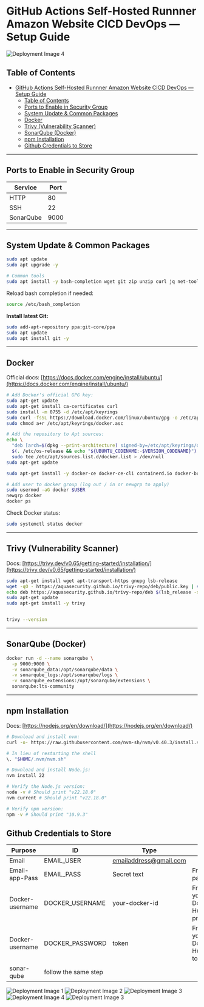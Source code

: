 # GitHub Actions Self-Hosted Runnner Amazon Website CICD DevOps — Setup Guide

![Deployment Image 4](images/diagram.png)

## Table of Contents

- [GitHub Actions Self-Hosted Runnner Amazon Website CICD DevOps — Setup Guide](#github-actions-self-hosted-runnner-amazon-website-cicd-devops--setup-guide)
  - [Table of Contents](#table-of-contents)
  - [Ports to Enable in Security Group](#ports-to-enable-in-security-group)
  - [System Update \& Common Packages](#system-update--common-packages)
  - [Docker](#docker)
  - [Trivy (Vulnerability Scanner)](#trivy-vulnerability-scanner)
  - [SonarQube (Docker)](#sonarqube-docker)
  - [npm Installation](#npm-installation)
  - [Github Credentials to Store](#github-credentials-to-store)



---

## Ports to Enable in Security Group

| Service    | Port  |
|------------|-------|
| HTTP       | 80    |
| SSH        | 22    |
| SonarQube  | 9000  |

---
## System Update & Common Packages

```bash
sudo apt update
sudo apt upgrade -y

# Common tools
sudo apt install -y bash-completion wget git zip unzip curl jq net-tools build-essential ca-certificates apt-transport-https gnupg fontconfig
```

Reload bash completion if needed:
```bash
source /etc/bash_completion
```

**Install latest Git:**
```bash
sudo add-apt-repository ppa:git-core/ppa
sudo apt update
sudo apt install git -y
```

---

## Docker

Official docs: [https://docs.docker.com/engine/install/ubuntu/](https://docs.docker.com/engine/install/ubuntu/)

```bash
# Add Docker's official GPG key:
sudo apt-get update
sudo apt-get install ca-certificates curl
sudo install -m 0755 -d /etc/apt/keyrings
sudo curl -fsSL https://download.docker.com/linux/ubuntu/gpg -o /etc/apt/keyrings/docker.asc
sudo chmod a+r /etc/apt/keyrings/docker.asc

# Add the repository to Apt sources:
echo \
  "deb [arch=$(dpkg --print-architecture) signed-by=/etc/apt/keyrings/docker.asc] https://download.docker.com/linux/ubuntu \
  $(. /etc/os-release && echo "${UBUNTU_CODENAME:-$VERSION_CODENAME}") stable" | \
  sudo tee /etc/apt/sources.list.d/docker.list > /dev/null
sudo apt-get update

sudo apt-get install -y docker-ce docker-ce-cli containerd.io docker-buildx-plugin docker-compose-plugin

# Add user to docker group (log out / in or newgrp to apply)
sudo usermod -aG docker $USER
newgrp docker
docker ps
```


Check Docker status:
```bash
sudo systemctl status docker
```

---

## Trivy (Vulnerability Scanner)

Docs: [https://trivy.dev/v0.65/getting-started/installation/](https://trivy.dev/v0.65/getting-started/installation/)

```bash
sudo apt-get install wget apt-transport-https gnupg lsb-release
wget -qO - https://aquasecurity.github.io/trivy-repo/deb/public.key | sudo apt-key add -
echo deb https://aquasecurity.github.io/trivy-repo/deb $(lsb_release -sc) main | sudo tee -a /etc/apt/sources.list.d/trivy.list
sudo apt-get update
sudo apt-get install -y trivy


trivy --version
```

---

## SonarQube (Docker)

```bash
docker run -d --name sonarqube \
  -p 9000:9000 \
  -v sonarqube_data:/opt/sonarqube/data \
  -v sonarqube_logs:/opt/sonarqube/logs \
  -v sonarqube_extensions:/opt/sonarqube/extensions \
  sonarqube:lts-community
```

---

## npm Installation

Docs: [https://nodejs.org/en/download/](https://nodejs.org/en/download/)

```bash
# Download and install nvm:
curl -o- https://raw.githubusercontent.com/nvm-sh/nvm/v0.40.3/install.sh | bash

# In lieu of restarting the shell
\. "$HOME/.nvm/nvm.sh"

# Download and install Node.js:
nvm install 22

# Verify the Node.js version:
node -v # Should print "v22.18.0"
nvm current # Should print "v22.18.0"

# Verify npm version:
npm -v # Should print "10.9.3"
```



## Github Credentials to Store

| Purpose       | ID            | Type          | Notes                               |
|---------------|---------------|---------------|-------------------------------------|
| Email         | EMAIL_USER    | emailaddress@gmail.com|                                  |
| Email-app-Pass     | EMAIL_PASS   | Secret text   | From app password         |
| Docker-username    | DOCKER_USERNAME   | your-docker-id   | From your Docker Hub profile       |
| Docker-username    | DOCKER_PASSWORD   | token   | From your Docker Hub token       |
| sonar-qube    | follow the same step



![Deployment Image 1](images/home.png)
![Deployment Image 2](images/img1.png)
![Deployment Image 3](images/img2.png)
![Deployment Image 4](images/img3.png)
![Deployment Image 3](images/sonarqube.png)
